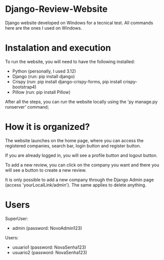 # Django-Review-Website
Django website developed on Windows for a tecnical test.
All commands here are the ones I used on Windows.

# Instalation and execution
To run the website, you will need to have the following installed:
  - Python (personally, I used 3.12)
  - Django (run: pip install django)
  - Crispy (run: pip install django-crispy-forms, pip install crispy-bootstrap4)
  - Pillow (run: pip install Pillow)

After all the steps, you can run the website locally using the 'py manage.py runserver' command;

# How it is organized?
The website launches on the home page, where you can access the registered companies, search bar, login button and register button.

If you are already logged in, you will see a profile button and logout button.

To add a new review, you can click on the company you want and there you will see a button to create a new review.

It is only possible to add a new company through the Django Admin page (access 'yourLocalLink/admin'). The same applies to delete anything.

# Users
SuperUser:
- admin (password: NovoAdmin123)

Users:
- usuario1 (password: NovaSenha123)
- usuario2 (password: NovaSenha123)